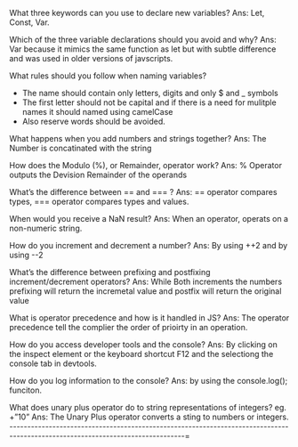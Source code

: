 What three keywords can you use to declare new variables?
Ans: Let, Const, Var.

Which of the three variable declarations should you avoid and why?
Ans: Var because it mimics the same function as let but with subtle difference and was used in older versions of javscripts.

What rules should you follow when naming variables?
- The name should contain only letters, digits and only $ and _ symbols
- The first letter should not be capital and if there is a need for mulitple names it should named using camelCase
- Also reserve words should be avoided.

What happens when you add numbers and strings together?
Ans: The Number is concatinated with the string

How does the Modulo (%), or Remainder, operator work?
Ans: % Operator outputs the Devision Remainder of the operands

What’s the difference between == and === ?
Ans: == operator compares types,
=== operator compares types and values.

When would you receive a NaN result?
Ans: When an operator, operats on a non-numeric string.

How do you increment and decrement a number?
Ans: By using ++2 and by using --2

What’s the difference between prefixing and postfixing increment/decrement operators?
Ans: While Both increments the numbers prefixing will return the incremetal value and postfix will return the original value

What is operator precedence and how is it handled in JS?
Ans: The operator precedence tell the complier the order of prioirty in an operation.

How do you access developer tools and the console?
Ans: By clicking on the inspect element or the keyboard shortcut F12 and the selectiong the console tab in devtools.

How do you log information to the console?
Ans: by using the console.log(); funciton.

What does unary plus operator do to string representations of integers? eg. +”10”
Ans: The Unary Plus operator converts a sting to numbers or integers.
-------------------------------------------------------------------------------------------------------------------------------=
